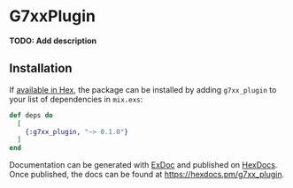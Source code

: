 # G7xxPlugin

**TODO: Add description**

## Installation

If [available in Hex](https://hex.pm/docs/publish), the package can be installed
by adding `g7xx_plugin` to your list of dependencies in `mix.exs`:

```elixir
def deps do
  [
    {:g7xx_plugin, "~> 0.1.0"}
  ]
end
```

Documentation can be generated with [ExDoc](https://github.com/elixir-lang/ex_doc)
and published on [HexDocs](https://hexdocs.pm). Once published, the docs can
be found at <https://hexdocs.pm/g7xx_plugin>.

